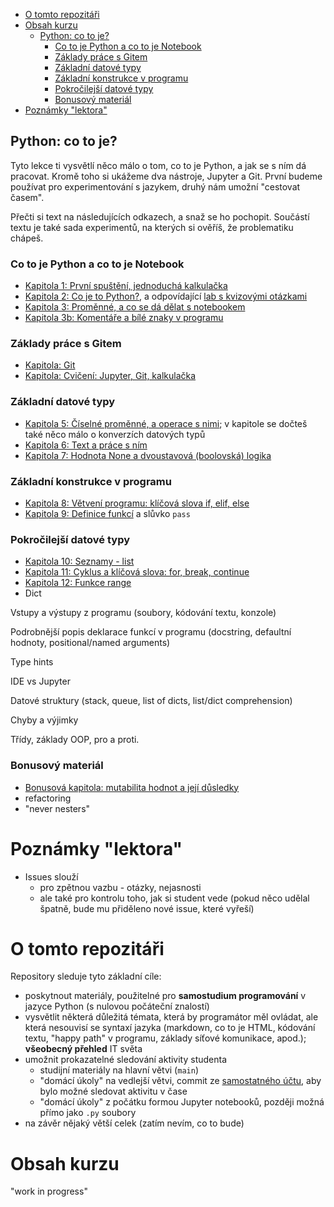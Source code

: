 - [O tomto repozitáři](#o-tomto-repozitáři)
- [Obsah kurzu](#obsah-kurzu)
  - [Python: co to je?](#python-co-to-je)
    - [Co to je Python a co to je Notebook](#co-to-je-python-a-co-to-je-notebook)
    - [Základy práce s Gitem](#základy-práce-s-gitem)
    - [Základní datové typy](#základní-datové-typy)
    - [Základní konstrukce v programu](#základní-konstrukce-v-programu)
    - [Pokročilejší datové typy](#pokročilejší-datové-typy)
    - [Bonusový materiál](#bonusový-materiál)
- [Poznámky "lektora"](#poznámky-lektora)

## Python: co to je?

Tyto lekce ti vysvětlí něco málo o tom, co to je Python, a jak se s ním dá pracovat.
Kromě toho si ukážeme dva nástroje, Jupyter a Git. První budeme používat pro experimentování s jazykem,
druhý nám umožní "cestovat časem".

Přečti si text na následujících odkazech, a snaž se ho pochopit. Součástí textu je také sada experimentů,
na kterých si ověříš, že problematiku chápeš.

### Co to je Python a co to je Notebook

- [Kapitola 1: První spuštění, jednoduchá kalkulačka](./kapitola-01/readme.md)
- [Kapitola 2: Co je to Python?](./kapitola-02/readme.md), a odpovídající [lab s kvizovými otázkami](./kapitola-02/kapitola-02.ipynb)
- [Kapitola 3: Proměnné, a co se dá dělat s notebookem](./kapitola-03/readme.md)
- [Kapitola 3b: Komentáře a bílé znaky v programu](./kapitola-03b/readme.md)

### Základy práce s Gitem

- [Kapitola: Git](./kapitola-git/readme.md)
- [Kapitola: Cvičení: Jupyter, Git, kalkulačka](./kapitola-04/readme.md)

### Základní datové typy

- [Kapitola 5: Číselné proměnné, a operace s nimi](./kapitola-05/readme.md); v kapitole se dočteš také něco málo o konverzích datových typů
- [Kapitola 6: Text a práce s ním](./kapitola-06/readme.md)
- [Kapitola 7: Hodnota None a dvoustavová (boolovská) logika](./kapitola-07/readme.md)

### Základní konstrukce v programu

- [Kapitola 8: Větvení programu: klíčová slova if, elif, else](./kapitola-08/readme.md)
- [Kapitola 9: Definice funkcí](./kapitola-09/readme.md) a slůvko `pass`

### Pokročilejší datové typy

- [Kapitola 10: Seznamy - list](./kapitola-08/readme.md)
- [Kapitola 11: Cyklus a klíčová slova: for, break, continue](./kapitola-11/readme.md)
- [Kapitola 12: Funkce range](./kapitola-12/readme.md)
- Dict

Vstupy a výstupy z programu (soubory, kódování textu, konzole)

Podrobnější popis deklarace funkcí v programu (docstring, defaultní hodnoty, positional/named arguments)

Type hints

IDE vs Jupyter

Datové struktury (stack, queue, list of dicts, list/dict comprehension)

Chyby a výjimky

Třídy, základy OOP, pro a proti.

### Bonusový materiál

- [Bonusová kapitola: mutabilita hodnot a její důsledky](./kapitola-mutabilita/readme.md)
- refactoring
- "never nesters"

# Poznámky "lektora"

- Issues slouží 
  - pro zpětnou vazbu - otázky, nejasnosti
  - ale také pro kontrolu toho, jak si student vede (pokud něco udělal špatně, bude mu přiděleno nové issue, které vyřeší)

# O tomto repozitáři

Repository sleduje tyto základní cíle:

- poskytnout materiály, použitelné pro **samostudium programování** v jazyce 
  Python (s nulovou počáteční znalostí)
- vysvětlit některá důležitá témata, která by programátor měl ovládat, ale která nesouvisí
  se syntaxí jazyka (markdown, co to je HTML, kódování textu, "happy path" v programu, 
  základy síťové komunikace, apod.); **všeobecný přehled** IT světa
- umožnit prokazatelné sledování aktivity studenta
  - studijní materiály na hlavní větvi (`main`)
  - "domácí úkoly" na vedlejší větvi, commit ze [samostatného účtu](https://github.com/tom-herout), 
    aby bylo možné sledovat aktivitu v čase
  - "domácí úkoly" z počátku formou Jupyter notebooků, později možná přímo jako `.py` soubory
- na závěr nějaký větší celek (zatím nevím, co to bude)


# Obsah kurzu

"work in progress"

